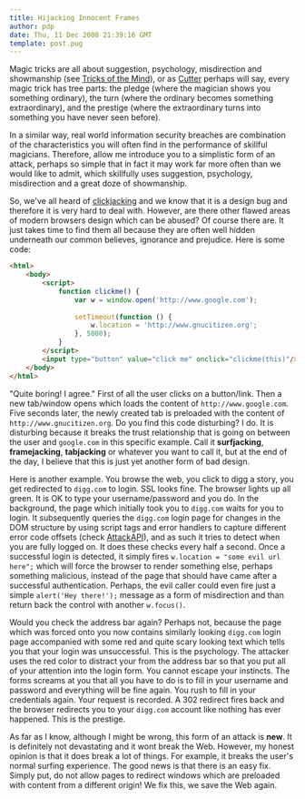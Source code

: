 ```yaml
---
title: Hijacking Innocent Frames
author: pdp
date: Thu, 11 Dec 2008 21:39:16 GMT
template: post.pug
---
```


Magic tricks are all about suggestion, psychology, misdirection and showmanship (see [Tricks of the Mind](http://www.amazon.co.uk/Tricks-Mind-Derren-Brown/dp/1905026269)), or as [Cutter](http://en.wikipedia.org/wiki/The_Prestige_(film)) perhaps will say, every magic trick has tree parts: the pledge (where the magician shows you something ordinary), the turn (where the ordinary becomes something extraordinary), and the prestige (where the extraordinary turns into something you have never seen before).

In a similar way, real world information security breaches are combination of the characteristics you will often find in the performance of skillful magicians. Therefore, allow me introduce you to a simplistic form of an attack, perhaps so simple that in fact it may work far more often than we would like to admit, which skillfully uses suggestion, psychology, misdirection and a great doze of showmanship.

So, we've all heard of [clickjacking](/blog/even-more-advanced-clickjacking/) and we know that it is a design bug and therefore it is very hard to deal with. However, are there other flawed areas of modern browsers design which can be abused? Of course there are. It just takes time to find them all because they are often well hidden underneath our common believes, ignorance and prejudice. Here is some code:

```html
<html>
	<body>
		<script>
			function clickme() {
				var w = window.open('http://www.google.com');
				
				setTimeout(function () {
					w.location = 'http://www.gnucitizen.org';
				}, 5000);
			}
		</script>
		<input type="button" value="click me" onclick="clickme(this)"/>
	</body>
</html>
```

"Quite boring! I agree." First of all the user clicks on a button/link. Then a new tab/window opens which loads the content of `http://www.google.com`. Five seconds later, the newly created tab is preloaded with the content of `http://www.gnucitizen.org`. Do you find this code disturbing? I do. It is disturbing because it breaks the trust relationship that is going on between the user and `google.com` in this specific example. Call it **surfjacking**, **framejacking**, **tabjacking** or whatever you want to call it, but at the end of the day, I believe that this is just yet another form of bad design.

Here is another example. You browse the web, you click to digg a story, you get redirected to `digg.com` to login. SSL looks fine. The browser lights up all green. It is OK to type your username/password and you do. In the background, the page which initially took you to `digg.com` waits for you to login. It subsequently queries the `digg.com` login page for changes in the DOM structure by using script tags and error handlers to capture different error code offsets (check [AttackAPI](/blog/attackapi)), and as such it tries to detect when you are fully logged on. It does these checks every half a second. Once a successful login is detected, it simply fires `w.location = "some evil url here";` which will force the browser to render something else, perhaps something malicious, instead of the page that should have came after a successful authentication. Perhaps, the evil caller could even fire just a simple `alert('Hey there!');` message as a form of misdirection and than return back the control with another `w.focus()`.

Would you check the address bar again? Perhaps not, because the page which was forced onto you now contains similarly looking `digg.com` login page accompanied with some red and quite scary looking text which tells you that your login was unsuccessful. This is the psychology. The attacker uses the red color to distract your from the address bar so that you put all of your attention into the login form. You cannot escape your instincts. The forms screams at you that all you have to do is to fill in your username and password and everything will be fine again. You rush to fill in your credentials again. Your request is recorded. A 302 redirect fires back and the browser redirects you to your `digg.com` account like nothing has ever happened. This is the prestige.

As far as I know, although I might be wrong, this form of an attack is **new**. It is definitely not devastating and it wont break the Web. However, my honest opinion is that it does break a lot of things. For example, it breaks the user's normal surfing experience. The good news is that there is an easy fix. Simply put, do not allow pages to redirect windows which are preloaded with content from a different origin! We fix this, we save the Web again.
